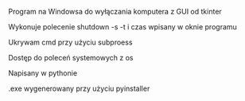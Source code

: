 Program na Windowsa do wyłączania komputera z GUI od tkinter

Wykonuje polecenie shutdown -s -t i czas wpisany w oknie programu 

Ukrywam cmd przy użyciu subproess

Dostęp do poleceń systemowych z os

Napisany w pythonie

.exe wygenerowany przy użyciu pyinstaller
